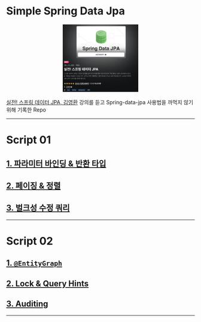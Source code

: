 
# Simple Spring Data Jpa

<p align="center">
    <img src="./assets/logo.png" width=40% height=40%>
</p>

[실전! 스프링 데이터 JPA, 김영환](https://www.inflearn.com/course/%EC%8A%A4%ED%94%84%EB%A7%81-%EB%8D%B0%EC%9D%B4%ED%84%B0-JPA-%EC%8B%A4%EC%A0%84) 강의를 듣고 Spring-data-jpa 사용법을 까먹지 않기 위해 기록한 Repo

---

# Script 01

## [1. 파라미터 바인딩 & 반환 타입](./scripts/script-01/README.md#1-파라미터-바인딩--반환-타입)

## [2. 페이징 & 정렬](./scripts/script-01/README.md#2-정렬과-페이징)

## [3. 벌크성 수정 쿼리](./scripts/script-01/README.md#3-벌크성-수정-쿼리)

---

# Script 02

## [1. `@EntityGraph`](./scripts/script-02/README.md#1-entitygraph)

## [2. Lock & Query Hints](./scripts/script-02/README.md#2-lock--query-hints)

## [3. Auditing](./scripts/script-02/README.md#3-auditing)

---
